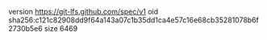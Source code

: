 version https://git-lfs.github.com/spec/v1
oid sha256:c121c82908dd9f64a143a07c1b35dd1ca4e57c16e68cb35281078b6f2730b5e6
size 6469
